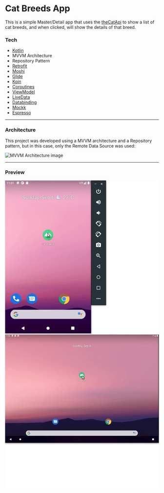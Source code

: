 # Cat Breeds App

This is a simple Master/Detail app that uses the [theCatApi] to show a list of cat breeds, and when clicked, will show the details of that breed.



### Tech
* [Kotlin]
* MVVM Architecture
* Repository Pattern
* [Retrofit]
* [Moshi]
* [Glide]
* [Koin]
* [Coroutines]
* [ViewModel]
* [LiveData]
* [Databinding]
* [Mockk]
* [Espresso]


---
### Architecture
This project was developed using a MVVM architecture and a Repository pattern, but in this case, only the Remote Data Source was used:

![MVVM Architecture image](https://developer.android.com/topic/libraries/architecture/images/final-architecture.png)


---
### Preview
![Phone Demo](preview/phone_demo.gif)
![Tablet Demo](preview/tablet_demo.gif)


[theCatApi]: <https://thecatapi.com/>
[Kotlin]: <https://kotlinlang.org/>
[Retrofit]: <https://github.com/square/retrofit>
[Moshi]: <https://github.com/square/moshi/>
[Glide]: <https://github.com/bumptech/glide>
[Koin]: <https://github.com/InsertKoinIO/koin>
[Coroutines]: <https://github.com/Kotlin/kotlinx.coroutines>
[ViewModel]: <https://developer.android.com/topic/libraries/architecture/viewmodel>
[LiveData]: <https://developer.android.com/topic/libraries/architecture/livedata>
[Databinding]: <https://developer.android.com/topic/libraries/data-binding>
[Mockk]: <https://mockk.io/>
[Espresso]: <https://developer.android.com/training/testing/espresso>
